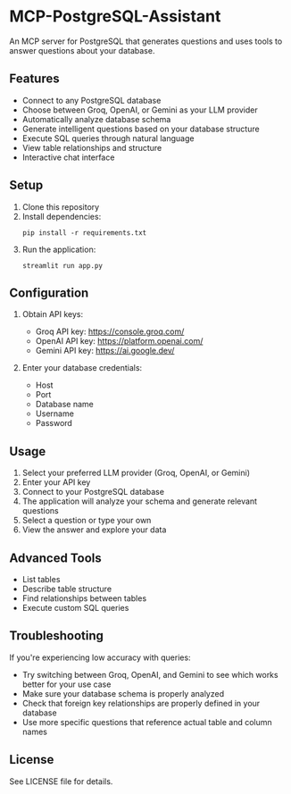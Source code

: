 # MCP-PostgreSQL-Assistant

An MCP server for PostgreSQL that generates questions and uses tools to answer questions about your database.

## Features

- Connect to any PostgreSQL database
- Choose between Groq, OpenAI, or Gemini as your LLM provider
- Automatically analyze database schema
- Generate intelligent questions based on your database structure
- Execute SQL queries through natural language
- View table relationships and structure
- Interactive chat interface

## Setup

1. Clone this repository
2. Install dependencies:
   ```
   pip install -r requirements.txt
   ```
3. Run the application:
   ```
   streamlit run app.py
   ```

## Configuration

1. Obtain API keys:
   - Groq API key: https://console.groq.com/
   - OpenAI API key: https://platform.openai.com/
   - Gemini API key: https://ai.google.dev/

2. Enter your database credentials:
   - Host
   - Port
   - Database name
   - Username
   - Password

## Usage

1. Select your preferred LLM provider (Groq, OpenAI, or Gemini)
2. Enter your API key
3. Connect to your PostgreSQL database
4. The application will analyze your schema and generate relevant questions
5. Select a question or type your own
6. View the answer and explore your data

## Advanced Tools

- List tables
- Describe table structure
- Find relationships between tables
- Execute custom SQL queries

## Troubleshooting

If you're experiencing low accuracy with queries:
- Try switching between Groq, OpenAI, and Gemini to see which works better for your use case
- Make sure your database schema is properly analyzed
- Check that foreign key relationships are properly defined in your database
- Use more specific questions that reference actual table and column names

## License

See LICENSE file for details.
